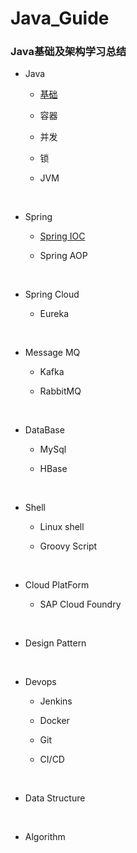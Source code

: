 # Java_Guide

### Java基础及架构学习总结

- Java			
  - [基础](./Java/Basic)

  - 容器

  - 并发

  - 锁

  - JVM

    ​

- Spring
  - [Spring IOC](./Spring/IOC/SpringIOC.md)

  - Spring AOP

    ​

- Spring Cloud
  - Eureka

    ​

- Message MQ
  - Kafka

  - RabbitMQ

    ​

- DataBase
  - MySql

  - HBase

    ​

- Shell
  - Linux shell

  - Groovy Script

    ​

- Cloud PlatForm
  - SAP Cloud Foundry

    ​

- Design Pattern

  ​

- Devops
  - Jenkins

  - Docker

  - Git

  - CI/CD

    ​

- Data Structure

  ​

- Algorithm